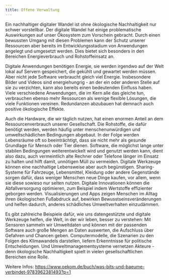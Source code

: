 ```yaml
---
title: Offene Verwaltung
---
```


Ein nachhaltiger digitaler Wandel ist ohne ökologische Nachhaltigkeit nur schwer vorstellbar. Der digitale Wandel hat einige problematische Auswirkungen auf unser Ökosystem zum Vorschein gebracht. Durch einen bewussten Umgang mit diesen Problemen kann der Schutz unserer Ressourcen aber bereits im Entwicklungsstadium von Anwendungen angelegt und umgesetzt werden. Dies bietet sich besonders in den Bereichen Energieverbrauch und Rohstoffeinsatz an.

Digitale Anwendungen benötigen Energie, sie werden irgendwo auf der Welt lokal auf Servern gespeichert, die gekühlt und gewartet werden müssen. Aber nicht jede Software verbraucht gleich viel Energie. Insbesondere Bilder und Videos sind energiehungrig - an der ein oder anderen Stelle auf sie zu verzichten, kann also bereits einen bedeutenden Einfluss haben. Viele verschiedene Anwendungen, die im Kern alle das gleiche tun, verbrauchen ebenso mehr Ressourcen als wenige flexible Lösungen, die viele Funktionen vereinen. Redundanzen abzubauen hat demnach auch positive ökologische Effekte.

Auch die Hardware, die wir täglich nutzen, hat einen enormen Anteil an dem Ressourcenverbrauch unserer Gesellschaft. Die Rohstoffe, die dafür benötigt werden, werden häufig unter menschenunwürdigen und umweltschädlichen Bedingungen abgebaut. In der Folge werden Lebensräume oft so beeinträchtigt, dass sie nicht mehr als gesunde Grundlage für Mensch oder Tier dienen. Software, die möglichst lange unter stabilen Bedingungen weiterentwickelt wird und genutzt werden kann, dient also dazu, auch vermeintlich alte Rechner oder Telefone länger im Einsatz zu halten und hilft damit, unnötigen Müll zu vermeiden.
Digitale Werkzeuge können eine nachhaltige Lebensweise aber auch begünstigen. Sharing-Systeme für Fahrzeuge, Lebensmittel, Kleidung oder andere Gegenstände sorgen dafür, dass weniger Menschen neue Dinge kaufen, vor allem, wenn sie diese sowieso nur selten nutzen. Digitale Innovationen können die Abfallversorgung optimieren, zum Beispiel indem Wertstoffe effizienter geborgen werden. Visualisierungen und Apps zeigen Menschen im Alltag ihren ökologischen Fußabdruck auf, bewirken Bewusstseinsveränderungen und helfen dadurch, anderes schädliches Umweltverhalten einzudämmen.

Es gibt zahlreiche Beispiele dafür, wie uns datengestützte und digitale Werkzeuge helfen, die Welt, in der wir leben, besser zu verstehen: Mit Sensoren sammeln wir Umweltdaten und können mit der passenden Software auch große Mengen an Daten auswerten, die Aufschluss über Gefahren und Chancen geben. Computermodelle, die Szenarien zu den Folgen des Klimawandels darstellen, liefern Erkenntnisse für politische Entscheidungen. Und Umweltmanagementsysteme vernetzen Akteure - denn ökologische Nachhaltigkeit spielt in vielen gesellschaftlichen Bereichen eine Rolle.

Weitere Infos: https://www.oekom.de/buch/was-bits-und-baeume-verbindet-9783962381493?p=1
